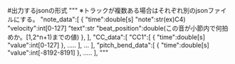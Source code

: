 #出力するjsonの形式
"""
※トラックが複数ある場合はそれぞれ別のjsonファイルにする。
"note_data":[
    {
        "time":double[s]
        "note":str(ex)C4)
        "velocity":int[0-127]
        "text":str
        "beat_position":double(この音が小節内で何拍めか。[1,2^n+1)までの値)
    },
],
"CC_data":[
    "CC1":[
        {
            "time":double[s]
            "value":int[0-127]
        },
        .....
    ],
    ...
],
"pitch_bend_data":[
    {
        "time":double[s]
        "value":int[-8192-8191]
    },
    .....
],
"""